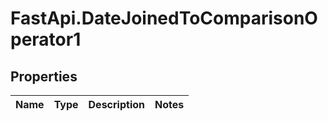 # FastApi.DateJoinedToComparisonOperator1

## Properties
Name | Type | Description | Notes
------------ | ------------- | ------------- | -------------
